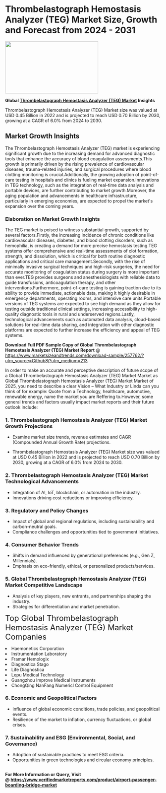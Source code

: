 <H1>Thrombelastograph Hemostasis Analyzer (TEG) Market Size, Growth and Forecast from 2024 - 2031</H1><img class="aligncenter size-medium wp-image-584254" src="https://thirdeyenews.in/wp-content/uploads/2024/09/Global-Market-Research-300x168.jpeg" alt="" width="300" height="168" /><p><strong>Global&nbsp;<a href="https://www.marketsizeandtrends.com/download-sample/257762/?utm_source=Github8j?utm_medium=213">Thrombelastograph Hemostasis Analyzer (TEG) Market</a> Insights</strong></p><p>Thrombelastograph Hemostasis Analyzer (TEG) Market size was valued at USD 0.45 Billion in 2022 and is projected to reach USD 0.70 Billion by 2030, growing at a CAGR of 6.0% from 2024 to 2030.</p><p><h2>Market Growth Insights</h2> The Thrombelastograph Hemostasis Analyzer (TEG) market is experiencing significant growth due to the increasing demand for advanced diagnostic tools that enhance the accuracy of blood coagulation assessments.This growth is primarily driven by the rising prevalence of cardiovascular diseases, trauma-related injuries, and surgical procedures where blood clotting monitoring is crucial.Additionally, the growing adoption of point-of-care testing in hospitals and clinics is fueling market expansion.Innovations in TEG technology, such as the integration of real-time data analysis and portable devices, are further contributing to market growth.Moreover, the aging population and advancements in healthcare infrastructure, particularly in emerging economies, are expected to propel the market's expansion over the coming years.<h3>Elaboration on Market Growth Insights</h3> The TEG market is poised to witness substantial growth, supported by several factors.Firstly, the increasing incidence of chronic conditions like cardiovascular diseases, diabetes, and blood clotting disorders, such as hemophilia, is creating a demand for more precise hemostasis testing.TEG systems offer comprehensive and real-time assessments of clot formation, strength, and dissolution, which is critical for both routine diagnostic applications and critical care management.Secondly, with the rise of minimally invasive surgical techniques and high-risk surgeries, the need for accurate monitoring of coagulation status during surgery is more important than ever.TEG provides surgeons and anesthesiologists with reliable data to guide transfusions, anticoagulation therapy, and other interventions.Furthermore, point-of-care testing is gaining traction due to its ability to provide immediate, actionable data, making it highly desirable in emergency departments, operating rooms, and intensive care units.Portable versions of TEG systems are expected to see high demand as they allow for testing outside traditional clinical settings, increasing accessibility to high-quality diagnostic tools in rural and underserved regions.Lastly, technological advancements such as automated data analysis, cloud-based solutions for real-time data sharing, and integration with other diagnostic platforms are expected to further increase the efficiency and appeal of TEG systems.<p><span class=""><strong>Download Full PDF Sample Copy of Global Thrombelastograph Hemostasis Analyzer (TEG) Market Report</strong> @ <a href="https://www.marketsizeandtrends.com/download-sample/257762/?utm_source=Github8j?utm_medium=213" target="_blank">https://www.marketsizeandtrends.com/download-sample/257762/?utm_source=Github8j?utm_medium=213</a></span></p><p>In order to make an accurate and perceptive description of future scope of a Global&nbsp;Thrombelastograph Hemostasis Analyzer (TEG) Market Market as Global&nbsp;Thrombelastograph Hemostasis Analyzer (TEG) Market Market of 2025, you need to describe a clear Vision &ndash; What Industry or Linda can you think of for example: Quote from a Technology, healthcare, automotive, renewable energy, name the market you are Reffering to.However, some general trends and factors usually impact market reports and their future outlook include:</p><h3>1.&nbsp;<strong>Thrombelastograph Hemostasis Analyzer (TEG) Market Growth Projections</strong></h3><ul><li>Examine market size trends, revenue estimates and CAGR (Compounded Annual Growth Rate) projections.</li><li><p>Thrombelastograph Hemostasis Analyzer (TEG) Market size was valued at USD 0.45 Billion in 2022 and is projected to reach USD 0.70 Billion by 2030, growing at a CAGR of 6.0% from 2024 to 2030.</p></li></ul><h3>2.&nbsp;<strong>Thrombelastograph Hemostasis Analyzer (TEG) Market Technological Advancements</strong></h3><ul><li>Integration of AI, IoT, blockchain, or automation in the industry.</li><li>Innovations driving cost reductions or improving efficiency.</li></ul><h3>3.&nbsp;<strong>Regulatory and Policy Changes</strong></h3><ul><li>Impact of global and regional regulations, including sustainability and carbon-neutral goals.</li><li>Compliance challenges and opportunities tied to government initiatives.</li></ul><h3>4.&nbsp;<strong>Consumer Behavior Trends</strong></h3><ul><li>Shifts in demand influenced by generational preferences (e.g., Gen Z, Millennials).</li><li>Emphasis on eco-friendly, ethical, or personalized products/services.</li></ul><h3>5.&nbsp;<strong>Global Thrombelastograph Hemostasis Analyzer (TEG) Market Competitive Landscape</strong></h3><ul><li>Analysis of key players, new entrants, and partnerships shaping the industry.</li><li>Strategies for differentiation and market penetration.</li></ul><p data-pm-slice="1 1 []"><span style="color: inherit; font-family: inherit; font-size: 25px;">Top Global Thrombelastograph Hemostasis Analyzer (TEG) Market Companies</span></p><div class="" data-test-id=""><p><li>Haemonetics Corporation</li><li> Instrumentation Laboratory</li><li> Framar Hemologix</li><li> Diagnostica Stago</li><li> Life Diagnostica</li><li> Lepu Medical Technology</li><li> Guangzhou Improve Medical Instruments</li><li> ChongQing NanFang Numericl Control Equipment</li></p></div><h3>6.&nbsp;<strong>Economic and Geopolitical Factors</strong></h3><ul><li>Influence of global economic conditions, trade policies, and geopolitical events.</li><li>Resilience of the market to inflation, currency fluctuations, or global crises.</li></ul><h3>7.&nbsp;<strong>Sustainability and ESG (Environmental, Social, and Governance)</strong></h3><ul><li>Adoption of sustainable practices to meet ESG criteria.</li><li>Opportunities in green technologies and circular economy principles.</li></ul><h2><strong style="font-size: 14px;">For More Information or Query, Visit @&nbsp;</strong><a style="background-color: #ffffff; font-size: 14px;" href="https://www.marketsizeandtrends.com/report/thrombelastograph-hemostasis-analyzer-teg-market/" target="_blank">https://www.verifiedmarketreports.com/product/airport-passenger-boarding-bridge-market</a></h2>